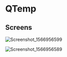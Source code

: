 # QTemp
## Screens


![Screenshot_1566956599](https://user-images.githubusercontent.com/4619855/63827968-92f56d00-c982-11e9-9da6-42764f1d3afe.png)

![Screenshot_1566956589](https://user-images.githubusercontent.com/4619855/63828060-f2ec1380-c982-11e9-8df0-1b35234f1109.png)
